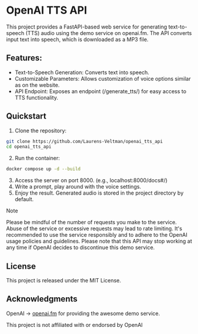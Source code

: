# OpenAI TTS API

This project provides a FastAPI-based web service for generating text-to-speech (TTS) audio using the demo service on 
openai.fm. The API converts input text into speech, which is downloaded as a MP3 file.

## Features:
- Text-to-Speech Generation: Converts text into speech.
- Customizable Parameters: Allows customization of voice options similar as on the website.
- API Endpoint: Exposes an endpoint (/generate_tts/) for easy access to TTS functionality.

## Quickstart
1. Clone the repository:
```bash
git clone https://github.com/Laurens-Veltman/openai_tts_api
cd openai_tts_api
```
2. Run the container:
```bash
docker compose up -d --build
```
3. Access the server on port 8000. (e.g., localhost:8000/docs#/)
4. Write a prompt, play around with the voice settings.
5. Enjoy the result. Generated audio is stored in the project directory by default.

> [!NOTE]
Please be mindful of the number of requests you make to the service. Abuse of the service or excessive 
requests may lead to rate limiting. It's recommended to use the service responsibly and to adhere to the OpenAI usage 
policies and guidelines. Please note that this API may stop working at any time if 
OpenAI decides to discontinue this demo service.

## License
This project is released under the MIT License.
## Acknowledgments
OpenAI -> [openai.fm](https://www.openai.fm/) for providing the awesome demo service.

This project is not affiliated with or endorsed by OpenAI

